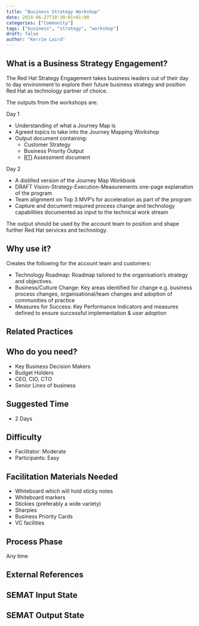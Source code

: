 ```yaml
---
title: "Business Strategy Workshop"
date: 2018-06-27T10:39:01+01:00
categories: ["Community"]
tags: ["business", "strategy", "workshop"]
draft: false
author: "Kerrie Laird"
---
```


## What is a Business Strategy Engagement?

The Red Hat Strategy Engagement takes business leaders out of their day to day environment to explore their future business strategy and position Red Hat as technology partner of choice.

The outputs from the workshops are:

Day 1

-  Understanding of what a Journey Map is
-  Agreed topics to take into the Journey Mapping Workshop
-  Output document containing:
    - Customer Strategy
    - Business Priority Output
    - [RTI](http://ready-to-innovate.com/) Assessment document

Day 2

-  A distilled version of the Journey Map Workbook
-  DRAFT Vision-Strategy-Execution-Measurements one-page explanation of the program
-  Team alignment on Top 3 MVP’s for acceleration as part of the program
-  Capture and document required process change and technology capabilities documented as input to the technical work stream

The output should be used by the account team to position and shape further Red Hat services and technology.


## Why use it?

Creates the following for the account team and customers:

- Technology Roadmap: Roadmap tailored to the organisation’s strategy and objectives.
- Business/Culture Change: Key areas identified for change e.g. business process changes, organisational/team changes and adoption of communities of practice
- Measures for Success: Key Performance Indicators and measures defined to ensure successful implementation & user adoption


## Related Practices


## Who do you need?

- Key Business Decision Makers
- Budget Holders
- CEO, CIO, CTO
- Senior Lines of business


## Suggested Time

- 2 Days


## Difficulty
- Facilitator: Moderate
- Participants: Easy


## Facilitation Materials Needed

- Whiteboard which will hold sticky notes
- Whiteboard markers
- Stickies (preferably a wide variety)
- Sharpies
- Business Priority Cards
- VC facilities

## Process Phase
Any time

## External References

## SEMAT Input State

## SEMAT Output State
